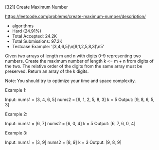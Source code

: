 [321] Create Maximum Number  

https://leetcode.com/problems/create-maximum-number/description/

* algorithms
* Hard (24.91%)
* Total Accepted:    24.2K
* Total Submissions: 97.2K
* Testcase Example:  '[3,4,6,5]\n[9,1,2,5,8,3]\n5'

Given two arrays of length m and n with digits 0-9 representing two numbers. Create the maximum number of length k <= m + n from digits of the two. The relative order of the digits from the same array must be preserved. Return an array of the k digits.

Note: You should try to optimize your time and space complexity.

Example 1:


Input:
nums1 = [3, 4, 6, 5]
nums2 = [9, 1, 2, 5, 8, 3]
k = 5
Output:
[9, 8, 6, 5, 3]

Example 2:


Input:
nums1 = [6, 7]
nums2 = [6, 0, 4]
k = 5
Output:
[6, 7, 6, 0, 4]

Example 3:


Input:
nums1 = [3, 9]
nums2 = [8, 9]
k = 3
Output:
[9, 8, 9]



